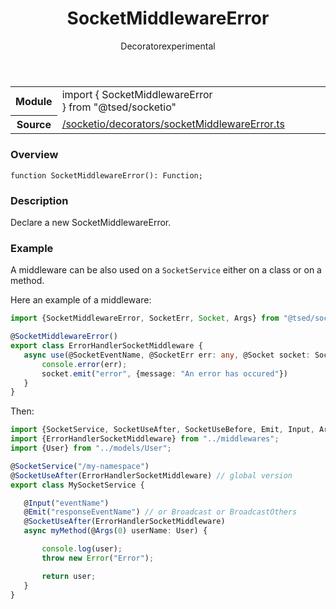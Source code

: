 
<header class="symbol-info-header"><h1 id="socketmiddlewareerror">SocketMiddlewareError</h1><label class="symbol-info-type-label decorator">Decorator</label><label class="api-type-label experimental" title="experimental">experimental</label></header>
<!-- summary -->
<section class="symbol-info"><table class="is-full-width"><tbody><tr><th>Module</th><td><div class="lang-typescript"><span class="token keyword">import</span> { SocketMiddlewareError }&nbsp;<span class="token keyword">from</span>&nbsp;<span class="token string">"@tsed/socketio"</span></div></td></tr><tr><th>Source</th><td><a href="https://github.com/Romakita/ts-express-decorators/blob/v4.10.2/src//socketio/decorators/socketMiddlewareError.ts#L0-L0">/socketio/decorators/socketMiddlewareError.ts</a></td></tr></tbody></table></section>
<!-- overview -->


### Overview


<pre><code class="typescript-lang ">function <span class="token function">SocketMiddlewareError</span><span class="token punctuation">(</span><span class="token punctuation">)</span><span class="token punctuation">:</span> Function<span class="token punctuation">;</span></code></pre>


<!-- Parameters -->

<!-- Description -->


### Description

Declare a new SocketMiddlewareError.

### Example

A middleware can be also used on a `SocketService` either on a class or on a method.

Here an example of a middleware:

```typescript
import {SocketMiddlewareError, SocketErr, Socket, Args} from "@tsed/socketio";

@SocketMiddlewareError()
export class ErrorHandlerSocketMiddleware {
   async use(@SocketEventName, @SocketErr err: any, @Socket socket: SocketIO.Socket) {
       console.error(err);
       socket.emit("error", {message: "An error has occured"})
   }
}
```

Then:

```typescript
import {SocketService, SocketUseAfter, SocketUseBefore, Emit, Input, Args} from "@tsed/socketio";
import {ErrorHandlerSocketMiddleware} from "../middlewares";
import {User} from "../models/User";

@SocketService("/my-namespace")
@SocketUseAfter(ErrorHandlerSocketMiddleware) // global version
export class MySocketService {

   @Input("eventName")
   @Emit("responseEventName") // or Broadcast or BroadcastOthers
   @SocketUseAfter(ErrorHandlerSocketMiddleware)
   async myMethod(@Args(0) userName: User) {

       console.log(user);
       throw new Error("Error");

       return user;
   }
}
```

<!-- Members -->


